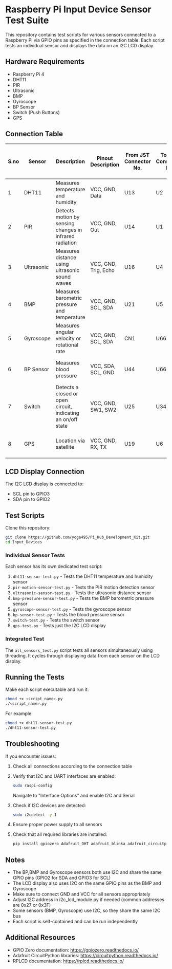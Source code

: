 # Raspberry Pi Input Device Sensor Test Suite

This repository contains test scripts for various sensors connected to a Raspberry Pi via GPIO pins as specified in the connection table. Each script tests an individual sensor and displays the data on an I2C LCD display.

## Hardware Requirements

- Raspberry Pi 4 
- DHT11
- PIR
- Ultrasonic
- BMP
- Gyroscope
- BP Sensor
- Switch (Push Buttons)
- GPS

## Connection Table

| S.no | Sensor | Description | Pinout Description | From JST Connector No. | To JST Connector No | Sensor pin connected to Raspberry Pi GPIO |
|------|--------|-------------|-------------------|------------------------|---------------------|------------------------------------------|
| 1 | DHT11 | Measures temperature and humidity | VCC, GND, Data | U13 | U2 | Data pin to GPIO 17 |
| 2 | PIR | Detects motion by sensing changes in infrared radiation | VCC, GND, Out | U14 | U1 | Out pin to GPIO4 |
| 3 | Ultrasonic | Measures distance using ultrasonic sound waves | VCC, GND, Trig, Echo | U16 | U4 | Trig pin to GPIO5, Echo pin to GPIO 6 |
| 4 | BMP | Measures barometric pressure and temperature | VCC, GND, SCL, SDA | U21 | U5 | SCL pin to GPIO3, SDA pin to GPIO2 |
| 5 | Gyroscope | Measures angular velocity or rotational rate | VCC, GND, SCL, SDA | CN1 | U66 | SCL pin to GPIO3, SDA pin to GPIO2 |
| 6 | BP Sensor | Measures blood pressure | VCC, SDA, SCL, GND | U44 | U66 | SCL pin to GPIO3, SDA pin to GPIO2 |
| 7 | Switch | Detects a closed or open circuit, indicating an on/off state | VCC, GND, SW1, SW2 | U25 | U34 | SW1 to GPIO22, SW2 to GPIO27 |
| 8 | GPS | Location via satellite | VCC, GND, RX, TX | U19 | U6 | RX->UART_TX, TX->UART_RX |

## LCD Display Connection
The I2C LCD display is connected to:
- SCL pin to GPIO3
- SDA pin to GPIO2


## Test Scripts
 Clone this repository:
```bash
git clone https://github.com/yoga495/Pi_Hub_Development_Kit.git
cd Input_Devices
```
### Individual Sensor Tests

Each sensor has its own dedicated test script:


1. `dht11-sensor-test.py` - Tests the DHT11 temperature and humidity sensor
2. `pir-motion-sensor-test.py` - Tests the PIR motion detection sensor
3. `ultrasonic-sensor-test.py` - Tests the ultrasonic distance sensor
4. `bmp-pressure-sensor-test.py` - Tests the BMP barometric pressure sensor
5. `gyroscope-sensor-test.py` - Tests the gyroscope sensor
6. `bp-sensor-test.py` - Tests the blood pressure sensor
7. `switch-test.py` - Tests the switch sensor
8. `gps-test.py` - Tests just the I2C LCD display

### Integrated Test

The `all_sensors_test.py` script tests all sensors simultaneously using threading. It cycles through displaying data from each sensor on the LCD display.

## Running the Tests

Make each script executable and run it:

```bash
chmod +x <script_name>.py
./<script_name>.py
```

For example:
```bash
chmod +x dht11-sensor-test.py
./dht11-sensor-test.py
```

## Troubleshooting

If you encounter issues:

1. Check all connections according to the connection table
2. Verify that I2C and UART interfaces are enabled:
   ```bash
   sudo raspi-config
   ```
   Navigate to "Interface Options" and enable I2C and Serial

3. Check if I2C devices are detected:
   ```bash
   sudo i2cdetect -y 1
   ```

4. Ensure proper power supply to all sensors

5. Check that all required libraries are installed:
   ```bash
   pip install gpiozero Adafruit_DHT adafruit_blinka adafruit_circuitpython_mpu6050 pyserial smbus2
   ```

## Notes

- The BP,BMP and Gyroscope sensors both use I2C and share the same GPIO pins (GPIO2 for SDA and GPIO3 for SCL)
- The LCD display also uses I2C on the same GPIO pins as the BMP and Gyroscope
- Make sure to connect GND and VCC for all sensors appropriately
- Adjust I2C address in i2c_lcd_module.py if needed (common addresses are 0x27 or 0x3F)
- Some sensors (BMP, Gyroscope) use I2C, so they share the same I2C bus
- Each script is self-contained and can be run independently

## Additional Resources

- GPIO Zero documentation: https://gpiozero.readthedocs.io/
- Adafruit CircuitPython libraries: https://circuitpython.readthedocs.io/
- RPLCD documentation: https://rplcd.readthedocs.io/
